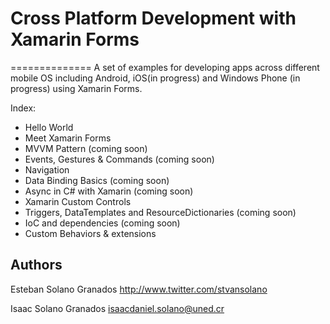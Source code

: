 # Cross Platform Development with Xamarin Forms
==============
A set of examples for developing apps across different mobile OS including Android, iOS(in progress) and Windows Phone (in progress) using Xamarin Forms.


Index:
- Hello World
- Meet Xamarin Forms
- MVVM Pattern (coming soon)
- Events, Gestures & Commands (coming soon)
- Navigation
- Data Binding Basics (coming soon)
- Async in C# with Xamarin (coming soon)
- Xamarin Custom Controls
- Triggers, DataTemplates and ResourceDictionaries (coming soon)
- IoC and dependencies (coming soon)
- Custom Behaviors & extensions

Authors
------

Esteban Solano Granados
http://www.twitter.com/stvansolano

Isaac Solano Granados
isaacdaniel.solano@uned.cr
